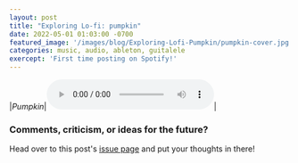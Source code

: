 ```yaml
---
layout: post
title: "Exploring Lo-fi: pumpkin"
date: 2022-05-01 01:03:00 -0700
featured_image: '/images/blog/Exploring-Lofi-Pumpkin/pumpkin-cover.jpg'
categories: music, audio, ableton, guitalele
exercept: 'First time posting on Spotify!'
---
```


|*Pumpkin*|<audio controls><source src="/audio/pumpkin/pumpkin.mp3" type="audio/mpeg">Your browser doesn't support audio.</audio>|

### Comments, criticism, or ideas for the future?

Head over to this post's [issue page](https://github.com/mtnbonez/mtnbonez.github.io/issues/3) and put your thoughts in there!
